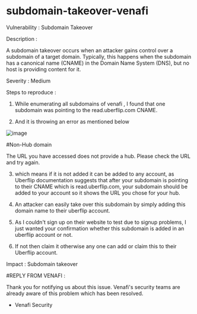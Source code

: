 # subdomain-takeover-venafi

Vulnerability : Subdomain Takeover

Description :

A subdomain takeover occurs when an attacker gains control over a subdomain of a target domain. Typically, this happens when the subdomain has a canonical name (CNAME) in the Domain Name System (DNS), but no host is providing content for it.

Severity : Medium

Steps to reproduce :

1. While enumerating all subdomains of venafi , I found that one subdomain was pointing to the read.uberflip.com CNAME.

2. And it is throwing an error as mentioned below


![image](https://user-images.githubusercontent.com/84071887/234296627-59950c1c-c1c7-4f52-a3da-2cb2ba7d2e06.png)



#Non-Hub domain

The URL you have accessed does not provide a hub. Please check the URL and try again.

3. which means if it is not added it can be added to any account, as Uberflip documentation suggests that after your subdomain is pointing to their CNAME which is read.uberflip.com, your subdomain should be added to your account so it shows the URL you chose for your hub.

4. An attacker can easily take over this subdomain by simply adding this domain name to their uberflip account.

5.  As I couldn't sign up on their website to test due to signup problems, I just wanted your confirmation whether this subdomain is added in an uberflip account or not.

6.  If not then claim it otherwise any one can add or claim this to their Uberflip account.

Impact : Subdomain takeover



#REPLY FROM VENAFI :

Thank you for notifying us about this issue. Venafi's security teams are already aware of this problem which has been resolved.


- Venafi Security
